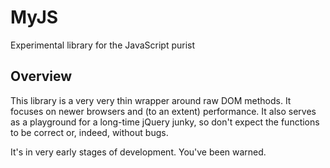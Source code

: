 # MyJS

Experimental library for the JavaScript purist

## Overview

This library is a very very thin wrapper around raw DOM methods. It focuses on
newer browsers and (to an extent) performance. It also serves as a playground
for a long-time jQuery junky, so don't expect the functions to be correct or,
indeed, without bugs.

It's in very early stages of development. You've been warned.
